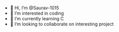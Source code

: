 - 👋 Hi, I’m @Saurav-1015
- 👀 I’m interested in coding
- 🌱 I’m currently learning C
- 💞️ I’m looking to collaborate on interesting project



<!---
Saurav-1015/Saurav-1015 is a ✨ special ✨ repository because its `README.md` (this file) appears on your GitHub profile.
You can click the Preview link to take a look at your changes.
--->
